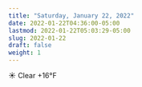 ```yaml
---
title: "Saturday, January 22, 2022"
date: 2022-01-22T04:36:00-05:00
lastmod: 2022-01-22T05:03:29-05:00
slug: 2022-01-22
draft: false
weight: 1
---
```


☀️   Clear +16°F

[//]: # "Exported with love from a post written in Org mode"
[//]: # "- https://github.com/kaushalmodi/ox-hugo"
